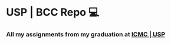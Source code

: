 # USP | BCC Repo 💻
### All my assignments from my graduation at [ICMC | USP](https://www.icmc.usp.br/)
